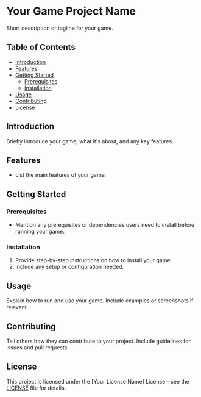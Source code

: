 # Your Game Project Name

Short description or tagline for your game.

## Table of Contents
- [Introduction](#introduction)
- [Features](#features)
- [Getting Started](#getting-started)
  - [Prerequisites](#prerequisites)
  - [Installation](#installation)
- [Usage](#usage)
- [Contributing](#contributing)
- [License](#license)

## Introduction

Briefly introduce your game, what it's about, and any key features.

## Features

- List the main features of your game.

## Getting Started

### Prerequisites

- Mention any prerequisites or dependencies users need to install before running your game.

### Installation

1. Provide step-by-step instructions on how to install your game.
2. Include any setup or configuration needed.

## Usage

Explain how to run and use your game. Include examples or screenshots if relevant.

## Contributing

Tell others how they can contribute to your project. Include guidelines for issues and pull requests.

## License

This project is licensed under the [Your License Name] License - see the [LICENSE](LICENSE) file for details.
